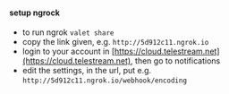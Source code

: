 #### setup ngrock
- to run ngrok `valet share`
- copy the link given, e.g. `http://5d912c11.ngrok.io`
- login to your account in [https://cloud.telestream.net](https://cloud.telestream.net), then go to notifications
- edit the settings, in the url, put e.g. `http://5d912c11.ngrok.io/webhook/encoding`



